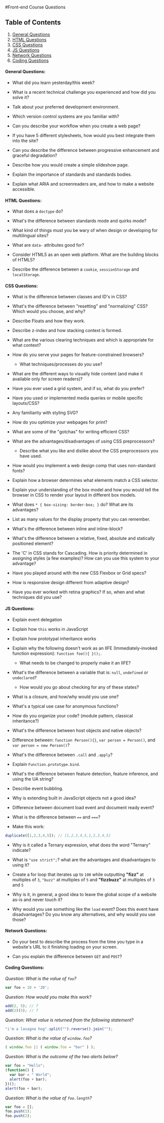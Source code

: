#Front-end Course Questions

## Table of Contents

  1. [General Questions](#general-questions)
  1. [HTML Questions](#html-questions)
  1. [CSS Questions](#css-questions)
  1. [JS Questions](#js-questions)
  1. [Network Questions](#network-questions)
  1. [Coding Questions](#coding-questions)

#### General Questions:

* What did you learn yesterday/this week?


* What is a recent technical challenge you experienced and how did you solve it?


* Talk about your preferred development environment.
 

* Which version control systems are you familiar with?
 

* Can you describe your workflow when you create a web page?
 

* If you have 5 different stylesheets, how would you best integrate them into the site?
 

* Can you describe the difference between progressive enhancement and graceful degradation?
 

* Describe how you would create a simple slideshow page.


* Explain the importance of standards and standards bodies.


* Explain what ARIA and screenreaders are, and how to make a website accessible.



#### HTML Questions:

* What does a `doctype` do?


* What's the difference between standards mode and quirks mode?


* What kind of things must you be wary of when design or developing for multilingual sites?


* What are `data-` attributes good for?


* Consider HTML5 as an open web platform. What are the building blocks of HTML5?



* Describe the difference between a `cookie`, `sessionStorage` and `localStorage`.



#### CSS Questions:

* What is the difference between classes and ID's in CSS?


* What's the difference between "resetting" and "normalizing" CSS? Which would you choose, and why?


* Describe Floats and how they work.


* Describe z-index and how stacking context is formed.


* What are the various clearing techniques and which is appropriate for what context?


* How do you serve your pages for feature-constrained browsers?
  * What techniques/processes do you use?
  

* What are the different ways to visually hide content (and make it available only for screen readers)?


* Have you ever used a grid system, and if so, what do you prefer?

* Have you used or implemented media queries or mobile specific layouts/CSS?

* Any familiarity with styling SVG?


* How do you optimize your webpages for print?


* What are some of the "gotchas" for writing efficient CSS?


* What are the advantages/disadvantages of using CSS preprocessors?
  * Describe what you like and dislike about the CSS preprocessors you have used.
  

* How would you implement a web design comp that uses non-standard fonts?


* Explain how a browser determines what elements match a CSS selector.



* Explain your understanding of the box model and how you would tell the browser in CSS to render your layout in different box models.



* What does ```* { box-sizing: border-box; }``` do? What are its advantages?


* List as many values for the display property that you can remember.


* What's the difference between inline and inline-block?


* What's the difference between a relative, fixed, absolute and statically positioned element?


* The 'C' in CSS stands for Cascading.  How is priority determined in assigning styles (a few examples)?  How can you use this system to your advantage?



* Have you played around with the new CSS Flexbox or Grid specs?


* How is responsive design different from adaptive design?


* Have you ever worked with retina graphics? If so, when and what techniques did you use?



#### JS Questions:

* Explain event delegation


* Explain how `this` works in JavaScript


* Explain how prototypal inheritance works



* Explain why the following doesn't work as an IIFE (Immediately-invoked function expression): `function foo(){ }();`.
  * What needs to be changed to properly make it an IIFE?



* What's the difference between a variable that is: `null`, `undefined` or `undeclared`?
  * How would you go about checking for any of these states?



* What is a closure, and how/why would you use one?



* What's a typical use case for anonymous functions?



* How do you organize your code? (module pattern, classical inheritance?)




* What's the difference between host objects and native objects?



* Difference between: `function Person(){}`, `var person = Person()`, and `var person = new Person()`?



* What's the difference between `.call` and `.apply`?



* Explain `Function.prototype.bind`.



* What's the difference between feature detection, feature inference, and using the UA string?



* Describe event bubbling.




* Why is extending built in JavaScript objects not a good idea?




* Difference between document load event and document ready event?


* What is the difference between `==` and `===`?



* Make this work:
```javascript
duplicate([1,2,3,4,5]); // [1,2,3,4,5,1,2,3,4,5]
```





* Why is it called a Ternary expression, what does the word "Ternary" indicate?



* What is `"use strict";`? what are the advantages and disadvantages to using it?



* Create a for loop that iterates up to `100` while outputting **"fizz"** at multiples of `3`, `"buzz"` at multiples of `5` and **"fizzbuzz"** at multiples of `3` and `5`



* Why is it, in general, a good idea to leave the global scope of a website as-is and never touch it?



* Why would you use something like the `load` event? Does this event have disadvantages? Do you know any alternatives, and why would you use those?




#### Network Questions:

* Do your best to describe the process from the time you type in a website's URL to it finishing loading on your screen.




* Can you explain the difference between `GET` and `POST`?




#### Coding Questions:

*Question: What is the value of `foo`?*
```javascript
var foo = 10 + '20';
```



*Question: How would you make this work?*
```javascript
add(2, 5); // 7
add(2)(5); // 7
```



*Question: What value is returned from the following statement?*
```javascript
"i'm a lasagna hog".split("").reverse().join("");
```





*Question: What is the value of `window.foo`?*
```javascript
( window.foo || ( window.foo = "bar" ) );
```





*Question: What is the outcome of the two alerts below?*
```javascript
var foo = "Hello";
(function() {
  var bar = " World";
  alert(foo + bar);
})();
alert(foo + bar);
```





*Question: What is the value of `foo.length`?*
```javascript
var foo = [];
foo.push(1);
foo.push(2);
```





